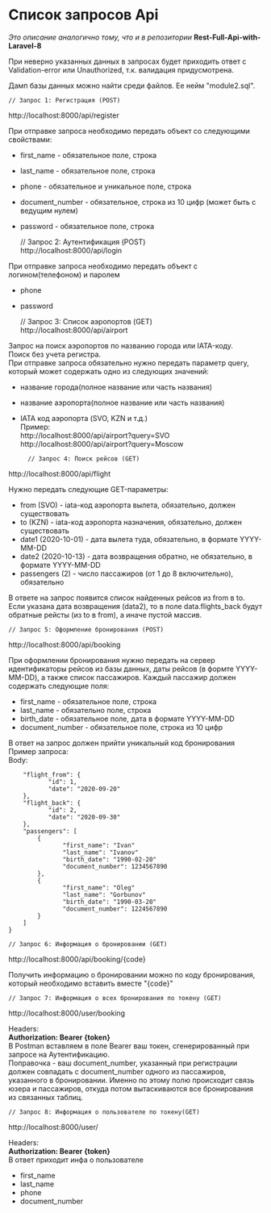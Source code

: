 # Список запросов Api

*Это описание аналогично тому, что и в репозитории* **Rest-Full-Api-with-Laravel-8**

При неверно указанных данных в запросах будет приходить ответ с Validation-error или Unauthorized, т.к. валидация придусмотрена.

Дамп базы данных можно найти среди файлов. Ее нейм "module2.sql".


	// Запрос 1: Регистрация (POST)  
http://localhost:8000/api/register  

При отправке запроса необходимо передать объект со следующими свойствами:  
- first_name - обязательное поле, строка  
- last_name - обязательное поле, строка  
- phone - обязательное и уникальное поле, строка  
- document_number - обязательное, строка из 10 цифр (может быть с ведущим нулем)  
- password - обязательное поле, строка


	// Запрос 2: Аутентификация (POST)  
http://localhost:8000/api/login  

 При отправке запроса необходимо передать объект с логином(телефоном) и паролем  
- phone  
- password


	// Запрос 3: Список аэропортов (GET)  
http://localhost:8000/api/airport  

Запрос на поиск аэропортов по названию города или IATA-коду.  
Поиск без учета регистра.  
При отправке запроса обязательно нужно передать параметр query, который может содержать одно из следующих значений:
- название города(полное название или часть названия)
- название аэропорта(полное название или часть названия)
- IATA код аэропорта (SVO, KZN и т.д.)  
	Пример:  
	http://localhost:8000/api/airport?query=SVO  
	http://localhost:8000/api/airport?query=Moscow


		// Запрос 4: Поиск рейсов (GET)  
http://localhost:8000/api/flight  

Нужно передать следующие GET-параметры:  

- from (SVO) - iata-код аэропорта вылета, обязательно, должен существовать  
- to (KZN) - iata-код аэропорта назначения, обязательно, должен существовать  
- date1 (2020-10-01) - дата вылета туда, обязательно, в формате YYYY-MM-DD  
- date2 (2020-10-13) - дата возвращения обратно, не обязательно, в формате YYYY-MM-DD  
- passengers (2) - число пассажиров (от 1 до 8 включительно), обязательно  

В ответе на запрос появится список найденных рейсов из from в to.  
Если указана дата возвращения (data2), то в поле data.flights_back будут обратные рейсты (из to в from), а иначе пустой массив.


	// Запрос 5: Оформление бронирования (POST)  
http://localhost:8000/api/booking  

При оформлении бронирования нужно передать на сервер идентификаторы рейсов из базы данных, даты рейсов (в формте YYYY-MM-DD), а также список пассажиров. Каждый пассажир должен содержать следующие поля:  

- first_name - обязательное поле, строка  
- last_name - обязательно поле, строка  
- birth_date - обязательное поле, дата в формате YYYY-MM-DD  
- document_number - обязательное поле, строка из 10 цифр  

В ответ на запрос должен прийти уникальный код бронирования  
Пример запроса:  
Body:  
```{  
	"flight_from": {  
		   "id": 1,  
		   "date": "2020-09-20"  
	},  
	"flight_back": {  
		   "id": 2,  
		   "date": "2020-09-30"  
	},  
	"passengers": [  
		{  
			   "first_name": "Ivan"  
			   "last_name": "Ivanov"  
			   "birth_date": "1990-02-20"  
			   "document_number": 1234567890   
		},  
		{  
			   "first_name": "Oleg"  
			   "last_name": "Gorbunov"  
			   "birth_date": "1990-03-20"  
			   "document_number": 1224567890   
		}  
	]  
}
```


	// Запрос 6: Информация о бронировании (GET)  
http://localhost:8000/api/booking/{code}  

Получить информацию о бронировании можно по коду бронирования,
который необходимо вставить вместе "{code}"


	// Запрос 7: Информация о всех бронирования по токену (GET)  
http://localhost:8000/user/booking  

Headers:  
**Authorization: Bearer {token}**  
В Postman вставляем в поле Bearer ваш токен, сгенерированный при запросе на Аутентификацию.  
Поправочка - ваш document_number, указанный при регистрации должен совпадать с document_number одного из пассажиров, указанного в бронировании. Именно по этому полю происходит связь юзера и пассажиров, откуда потом вытаскиваются все бронирования из связанных таблиц.

	// Запрос 8: Информация о пользователе по токену(GET)    
http://localhost:8000/user/  

Headers:  
**Authorization: Bearer {token}**  
В ответ приходит инфа о пользователе  
- first_name  
- last_name  
- phone  
- document_number  